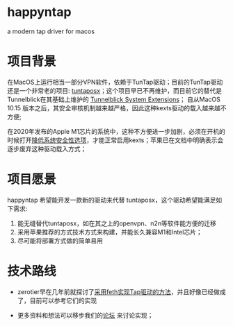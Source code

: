 # happyntap
a modern tap driver for macos


# 项目背景

在MacOS上运行相当一部分VPN软件，依赖于TunTap驱动；目前的TunTap驱动还是一个非常老的项目: [tuntaposx](http://tuntaposx.sourceforge.net/)；这个项目早已不再维护，而目前它的替代是Tunnelblick在其基础上维护的 [Tunnelblick System Extensions](https://tunnelblick.net/cTunTapConnections.html)； 自从MacOS 10.15 版本之后，其安全审核机制越来越严格，因此这种kexts驱动的载入越来越不方便;

在2020年发布的Apple M1芯片的系统中，这种不方便进一步加剧，必须在开机的时候打开[降低系统安全性选项](https://tunnelblick.net/cKextsInstallation.html#m1-big-sur)，才能正常启用kexts；苹果已在文档中明确表示会逐步废弃这种驱动载入方式；

# 项目愿景

happyntap 希望能开发一款新的驱动来代替 tuntaposx，这个驱动希望能满足如下需求:

1. 能无缝替代tuntaposx，如在其之上的openvpn、n2n等软件能方便的迁移
2. 采用苹果推荐的方式技术方式来构建，并能长久兼容M1和Intel芯片；
3. 尽可能将部署方式做的简单易用


# 技术路线

* zerotier早在几年前就探讨了[采用feth实现Tap驱动的方法](https://www.zerotier.com/2019/08/21/how-zerotier-eliminated-kernel-extensions-on-macos/)，并且好像已经做成了，目前可以参考它们的实现

* 更多资料和想法可以移步我们的[论坛](https://github.com/happynlab/happyntap/discussions/categories/ideas) 来讨论实现；
